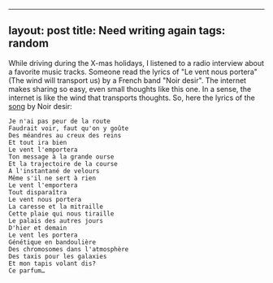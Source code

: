 ----
layout: post
title: Need writing again
tags: random
---
While driving during the X-mas holidays, I listened to a radio interview about a favorite music tracks. Someone read the lyrics of "Le vent nous portera" (The wind will transport us) by a French band "Noir desir".
The internet makes sharing so easy, even small thoughts like this one. In a sense, the internet is like the wind that transports thoughts.
So, here the lyrics of the [song](https://www.youtube.com/watch?v=NrgcRvBJYBE) by Noir desir:

    Je n'ai pas peur de la route
    Faudrait voir, faut qu'on y goûte
    Des méandres au creux des reins
    Et tout ira bien
    Le vent l'emportera
    Ton message à la grande ourse
    Et la trajectoire de la course
    A l'instantané de velours
    Même s'il ne sert à rien
    Le vent l'emportera
    Tout disparaîtra
    Le vent nous portera
    La caresse et la mitraille
    Cette plaie qui nous tiraille
    Le palais des autres jours
    D'hier et demain
    Le vent les portera
    Génétique en bandoulière
    Des chromosomes dans l'atmosphère
    Des taxis pour les galaxies
    Et mon tapis volant dis?
    Ce parfum… 
